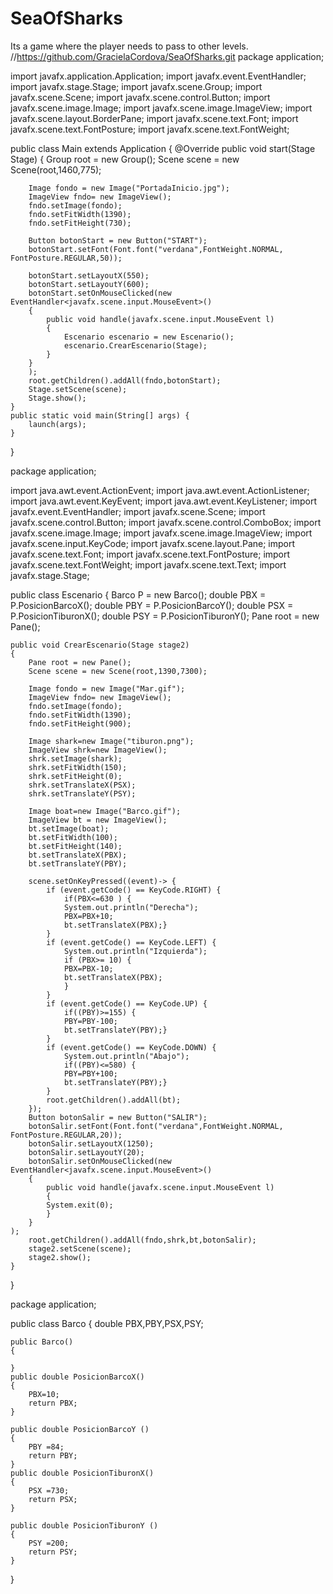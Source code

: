 # SeaOfSharks
Its a game where the player needs to pass to other levels.
//https://github.com/GracielaCordova/SeaOfSharks.git
package application;
	
import javafx.application.Application;
import javafx.event.EventHandler;
import javafx.stage.Stage;
import javafx.scene.Group;
import javafx.scene.Scene;
import javafx.scene.control.Button;
import javafx.scene.image.Image;
import javafx.scene.image.ImageView;
import javafx.scene.layout.BorderPane;
import javafx.scene.text.Font;
import javafx.scene.text.FontPosture;
import javafx.scene.text.FontWeight;

public class Main extends Application {
	@Override
	public void start(Stage Stage) {
		Group root = new Group();
		Scene scene = new Scene(root,1460,775);

		Image fondo = new Image("PortadaInicio.jpg");
	    ImageView fndo= new ImageView();
		fndo.setImage(fondo);
		fndo.setFitWidth(1390);
		fndo.setFitHeight(730);

		Button botonStart = new Button("START");
		botonStart.setFont(Font.font("verdana",FontWeight.NORMAL, FontPosture.REGULAR,50));
		
		botonStart.setLayoutX(550);
		botonStart.setLayoutY(600);
		botonStart.setOnMouseClicked(new EventHandler<javafx.scene.input.MouseEvent>()
		{
			public void handle(javafx.scene.input.MouseEvent l)
			{
				Escenario escenario = new Escenario();
				escenario.CrearEscenario(Stage);
			}
		}
		);
		root.getChildren().addAll(fndo,botonStart);
		Stage.setScene(scene);
		Stage.show();
	}
	public static void main(String[] args) {
		launch(args);
	}
}

package application;

import java.awt.event.ActionEvent;
import java.awt.event.ActionListener;
import java.awt.event.KeyEvent;
import java.awt.event.KeyListener;
import javafx.event.EventHandler;
import javafx.scene.Scene;
import javafx.scene.control.Button;
import javafx.scene.control.ComboBox;
import javafx.scene.image.Image;
import javafx.scene.image.ImageView;
import javafx.scene.input.KeyCode;
import javafx.scene.layout.Pane;
import javafx.scene.text.Font;
import javafx.scene.text.FontPosture;
import javafx.scene.text.FontWeight;
import javafx.scene.text.Text;
import javafx.stage.Stage;

public class Escenario {
	Barco P = new Barco();
	double PBX = P.PosicionBarcoX();
	double PBY = P.PosicionBarcoY();
	double PSX = P.PosicionTiburonX();
	double PSY = P.PosicionTiburonY();
	Pane root = new Pane();

	public void CrearEscenario(Stage stage2)
	{
		Pane root = new Pane();
		Scene scene = new Scene(root,1390,7300);
		
		Image fondo = new Image("Mar.gif");
	    ImageView fndo= new ImageView();
	    fndo.setImage(fondo);
	    fndo.setFitWidth(1390);
	    fndo.setFitHeight(900);
	   
	    Image shark=new Image("tiburon.png");
	    ImageView shrk=new ImageView();
		shrk.setImage(shark);
		shrk.setFitWidth(150);
		shrk.setFitHeight(0);
		shrk.setTranslateX(PSX);
		shrk.setTranslateY(PSY);
	    
	    Image boat=new Image("Barco.gif");
		ImageView bt = new ImageView();
		bt.setImage(boat);
		bt.setFitWidth(100);
		bt.setFitHeight(140);
		bt.setTranslateX(PBX);
		bt.setTranslateY(PBY);
		
		scene.setOnKeyPressed((event)-> {
            if (event.getCode() == KeyCode.RIGHT) {
                if(PBX<=630 ) {
                System.out.println("Derecha");
                PBX=PBX+10;
                bt.setTranslateX(PBX);}
            }
            if (event.getCode() == KeyCode.LEFT) {
            	System.out.println("Izquierda");
                if (PBX>= 10) {
                PBX=PBX-10;
                bt.setTranslateX(PBX);
                }
            }
            if (event.getCode() == KeyCode.UP) {
                if((PBY)>=155) {	
                PBY=PBY-100;
                bt.setTranslateY(PBY);}
            }
            if (event.getCode() == KeyCode.DOWN) {
            	System.out.println("Abajo");
                if((PBY)<=580) {
                PBY=PBY+100;
                bt.setTranslateY(PBY);}
            }
            root.getChildren().addAll(bt);
		});
		Button botonSalir = new Button("SALIR");
		botonSalir.setFont(Font.font("verdana",FontWeight.NORMAL, FontPosture.REGULAR,20));
		botonSalir.setLayoutX(1250);
		botonSalir.setLayoutY(20);
		botonSalir.setOnMouseClicked(new EventHandler<javafx.scene.input.MouseEvent>()
		{
			public void handle(javafx.scene.input.MouseEvent l)
			{
			System.exit(0);
			}
		}
	);
	    root.getChildren().addAll(fndo,shrk,bt,botonSalir);
	    stage2.setScene(scene);
		stage2.show();
	}
}

package application;

public class Barco {
double PBX,PBY,PSX,PSY;
	
	public Barco()
	{
	
	}
	public double PosicionBarcoX()
	{
		PBX=10;
		return PBX;
	}
	
	public double PosicionBarcoY ()
	{
		PBY =84;
		return PBY;
	}
	public double PosicionTiburonX()
	{
		PSX =730;
		return PSX;
	}
	
	public double PosicionTiburonY ()
	{
		PSY =200;
		return PSY;
	}
}

